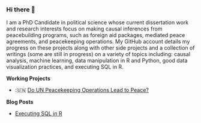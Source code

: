 ### Hi there 👋

I am a PhD Candidate in political science whose current dissertation work and research interests focus on making causal inferences from peacebuilding programs, such as foreign aid packages, mediated peace agreements, and peacekeeping operations. My GitHub account details my progress on these projects along with other side projects and a collection of writings (some are still in progress) on a variety of topics including: causal analysis, machine learning, data manipulation in R and Python, good data visualization practices, and executing SQL in R.

**Working Projects**

- :🇺🇳 [Do UN Peacekeeping Operations Lead to Peace?](https://github.com/Brian-Lookabaugh/Causal-Impact-of-PKOs-on-Peace)

**Blog Posts**

- [Executing SQL in R](https://github.com/Brian-Lookabaugh/Executing-SQL-in-R)

<!--
**Brian-Lookabaugh/Brian-Lookabaugh** is a ✨ _special_ ✨ repository because its `README.md` (this file) appears on your GitHub profile.

Here are some ideas to get you started:

- 🔭 I’m currently working on ...
- 🌱 I’m currently learning ...
- 👯 I’m looking to collaborate on ...
- 🤔 I’m looking for help with ...
- 💬 Ask me about ...
- 📫 How to reach me: ...
- 😄 Pronouns: ...
- ⚡ Fun fact: ...
-->
